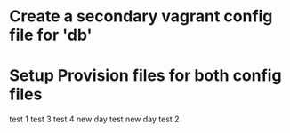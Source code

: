 

# Create a secondary vagrant config file for 'db'

# Setup Provision files for both config files

test 1
test 3
test 4
new day test
new day test 2
